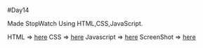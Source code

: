 #Day14

Made StopWatch Using HTML,CSS,JavaScript.

HTML => [here](index.html)
CSS =>	[here](style.css)
Javascript =>	[here](program.js)
ScreenShot => [here](stopwatch.PNG)